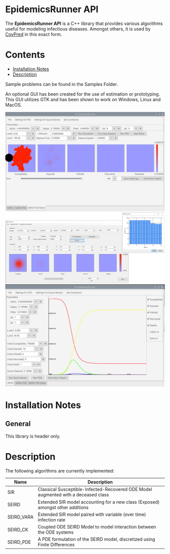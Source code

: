 # EpidemicsRunner API #

The **EpidemicsRunner API** is a C++ library that provides various algorithms
useful for modeling infectious diseases. Amongst others, it is used by [CovPred](www.CovPred.de) in this exact form.

# Contents

* [Installation Notes](#installation)
* [Description](#description)

Sample problems can be found in the Samples Folder.

An optional GUI has been created for the use of estimation or prototyping. This GUI utilizes GTK and has been shown
to work on Windows, Linux and MacOS.
 
<img src="documents/images/gui_linux2.png" alt="drawing" width="1167"/>  
<img src="documents/images/gui_winforms.png" alt="drawing" width="600"/>
<img src="documents/images/gui_linux1.png" alt="drawing" width="1139"/>  
  
# Installation Notes 
## General
This library is header only.

# Description
The following algorithms are currently implemented:

|Name|Description|
|---|---|
|SIR|Classical Susceptible-Infected-Recovered ODE Model augmented with a deceased class|
|SEIRD| Extended SIR model accounting for a new class (Exposed) amongst other additions|
|SEIRD_VARA|Extended SIR model paired with variable (over time) infection rate|
|SEIRD_CK|Coupled ODE SEIRD Model to model interaction between the ODE systems|
|SEIRD_PDE| A PDE formulation of the SEIRD model, discretized using Finite Differences|
